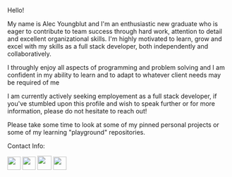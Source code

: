 Hello!

My name is Alec Youngblut and I'm an enthusiastic new graduate who is eager to contribute to team success through hard work, attention to detail and excellent organizational skills. I'm highly motivated to learn, grow and excel with my skills as a full stack developer, both independently and collaboratively. 

I throughly enjoy all aspects of programming and problem solving and I am confident in my ability to learn and to adapt to whatever client needs may be required of me

I am currently actively seeking employement as a full stack developer, if you've stumbled upon this profile and wish to speak further or for more information, please do not hesitate to reach out!

Please take some time to look at some of my pinned personal projects or some of my learning "playground" repositories.


Contact Info:

[<img src="https://img.icons8.com/color/452/apple-mail.png" width="30" height="30" >](mailto:me@alecyoungblut.ca)
[<img src="https://img.icons8.com/ultraviolet/344/domain.png" width="30" height="30" >](https://alecyoungblut.github.io/personal-website/)
[<img src="https://img.icons8.com/fluent/344/linkedin.png" width="32" height="32" >](https://www.linkedin.com/in/alecyoungblut/)
[<img src="https://img.icons8.com/ultraviolet/452/open-resume.png" width="30" height="30" >](http://alecyoungblut.ca/resume.pdf)

